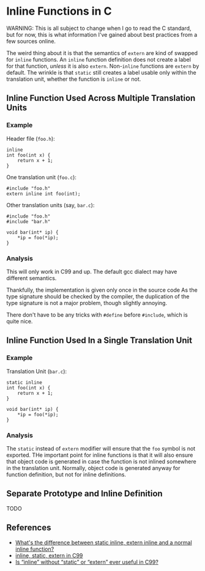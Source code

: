 # Inline Functions in C

WARNING: This is all subject to change when I go to read the C standard, but for now, this is what information I've gained about best practices from a few sources online.

The weird thing about it is that the semantics of `extern` are kind of swapped for `inline` functions.
An `inline` function definition does not create a label for that function, _unless_ it is also `extern`.
Non-`inline` functions are `extern` by default.
The wrinkle is that `static` still creates a label usable only within the translation unit, whether the function is `inline` or not.


## Inline Function Used Across Multiple Translation Units

### Example

Header file (`foo.h`):
```
inline
int foo(int x) {
    return x + 1;
}
```

One translation unit (`foo.c`):
```
#include "foo.h"
extern inline int foo(int);
```

Other translation units (say, `bar.c`):
```
#include "foo.h"
#include "bar.h"

void bar(int* ip) {
    *ip = foo(*ip);
}
```

### Analysis

This will only work in C99 and up.
The default gcc dialect may have different semantics.

Thankfully, the implementation is given only once in the source code
As the type signature should be checked by the compiler, the duplication of the type signature is not a major problem, though slightly annoying.

There don't have to be any tricks with `#define` before `#include`, which is quite nice.



## Inline Function Used In a Single Translation Unit

### Example

Translation Unit (`bar.c`):
```
static inline
int foo(int x) {
    return x + 1;
}

void bar(int* ip) {
    *ip = foo(*ip);
}
```

### Analysis

The `static` instead of `extern` modifier will ensure that the `foo` symbol is not exported.
THe important point for inline functions is that it will also ensure that object code is generated in case the function is not inlined somewhere in the translation unit.
Normally, object code is generated anyway for function definition, but not for inline definitions.

## Separate Prototype and Inline Definition

TODO

## References

  * [What's the difference between static inline, extern inline and a normal inline function?](https://stackoverflow.com/a/25000931)
  * [inline, static, extern in C99](https://stackoverflow.com/q/34937816)
  * [Is “inline” without “static” or “extern” ever useful in C99?](https://stackoverflow.com/q/6312597)